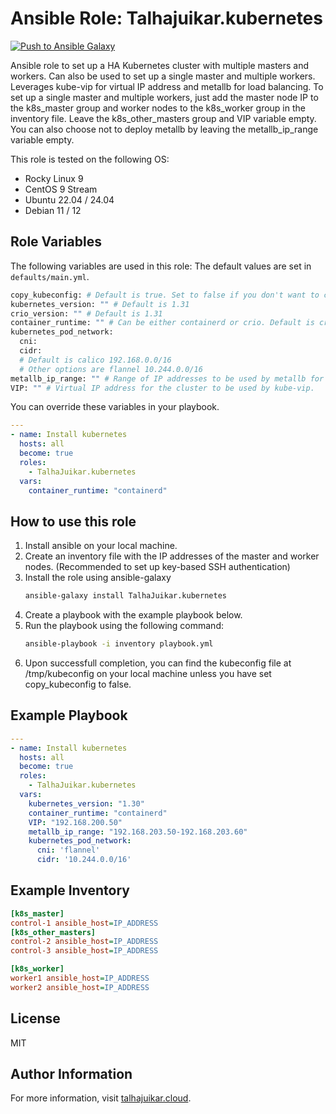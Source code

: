Ansible Role: Talhajuikar.kubernetes
=========
[![Push to Ansible Galaxy](https://github.com/TalhaJuikar/ansible-role-kubernetes/actions/workflows/publish.yml/badge.svg)](https://github.com/TalhaJuikar/ansible-role-kubernetes/actions/workflows/publish.yml)

Ansible role to set up a HA Kubernetes cluster with multiple masters and workers. Can also be used to set up a single master and multiple workers. Leverages kube-vip for virtual IP address and metallb for load balancing.
To set up a single master and multiple workers, just add the master node IP to the k8s_master group and worker nodes to the k8s_worker group in the inventory file. Leave the k8s_other_masters group and VIP variable empty. You can also choose not to deploy metallb by leaving the metallb_ip_range variable empty.

This role is tested on the following OS:
- Rocky Linux 9
- CentOS 9 Stream
- Ubuntu 22.04 / 24.04 
- Debian 11 / 12


Role Variables
--------------
The following variables are used in this role:
The default values are set in `defaults/main.yml`.
```bash
copy_kubeconfig: # Default is true. Set to false if you don't want to copy kubeconfig to your local machine.
kubernetes_version: "" # Default is 1.31
crio_version: "" # Default is 1.31
container_runtime: "" # Can be either containerd or crio. Default is crio. 
kubernetes_pod_network:
  cni:
  cidr: 
  # Default is calico 192.168.0.0/16
  # Other options are flannel 10.244.0.0/16
metallb_ip_range: "" # Range of IP addresses to be used by metallb for load balancing.
VIP: "" # Virtual IP address for the cluster to be used by kube-vip.
```
You can override these variables in your playbook.

```yaml
---
- name: Install kubernetes
  hosts: all
  become: true
  roles:
    - TalhaJuikar.kubernetes
  vars:
    container_runtime: "containerd"
```

## How to use this role
1. Install ansible on your local machine.
2. Create an inventory file with the IP addresses of the master and worker nodes. (Recommended to set up key-based SSH authentication)
3. Install the role using ansible-galaxy
    ```bash
    ansible-galaxy install TalhaJuikar.kubernetes
    ```
4. Create a playbook with the example playbook below.
5. Run the playbook using the following command:
    ```bash
    ansible-playbook -i inventory playbook.yml
    ```
6. Upon successfull completion, you can find the kubeconfig file at /tmp/kubeconfig on your local machine unless you have set copy_kubeconfig to false.

Example Playbook
----------------

```yaml
---
- name: Install kubernetes
  hosts: all
  become: true
  roles:
    - TalhaJuikar.kubernetes
  vars:
    kubernetes_version: "1.30"
    container_runtime: "containerd"
    VIP: "192.168.200.50"
    metallb_ip_range: "192.168.203.50-192.168.203.60"
    kubernetes_pod_network:
      cni: 'flannel'
      cidr: '10.244.0.0/16'
```

Example Inventory
----------------

```ini
[k8s_master]
control-1 ansible_host=IP_ADDRESS
[k8s_other_masters]
control-2 ansible_host=IP_ADDRESS
control-3 ansible_host=IP_ADDRESS

[k8s_worker]
worker1 ansible_host=IP_ADDRESS
worker2 ansible_host=IP_ADDRESS
```

License
-------

MIT

Author Information
------------------

For more information, visit [talhajuikar.cloud](https://talhajuikar.cloud).
